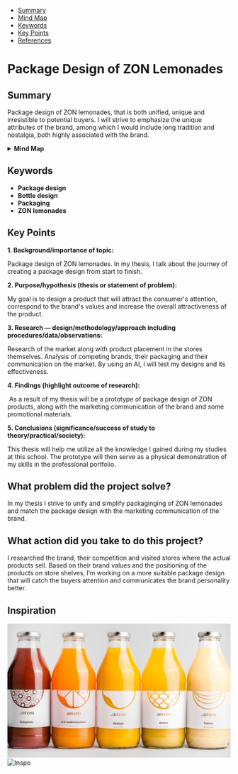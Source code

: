 - [Summary](#summary)
- [Mind Map](#mind-map)
- [Keywords](#keywords)
- [Key Points](#key-points)
- [References](#references)

# Package Design of ZON Lemonades

## Summary

Package design of ZON lemonades, that is both unified, unique and irresistible to potential buyers. I will strive to emphasize the unique attributes of the brand, among which I would include long tradition and nostalgia, both highly associated with the brand.

<details>
  <summary><b>Mind Map</b></summary>
  <img alt="Gray box placeholder image, for position only." src="./img/thesis-mind-map.png">
</details>

## Keywords

- **Package design**
- **Bottle design**
- **Packaging**
- **ZON lemonades**

## Key Points

**1. Background/importance of topic:**

Package design of ZON lemonades. In my thesis, I talk about the journey of creating a package design from start to finish.

**2. Purpose/hypothesis (thesis or statement of problem):**

   My goal is to design a product that will attract the consumer's attention, correspond to the brand's values and increase the overall attractiveness of the product.

**3. Research — design/methodology/approach including procedures/data/observations:**

   Research of the market along with product placement in the stores themselves. Analysis of competing brands, their packaging and their communication on the market. By using an AI, I will test my designs and its effectiveness.

**4. Findings (highlight outcome of research):**

​	As a result of my thesis will be a prototype of package design of ZON products, along with the marketing communication of the brand and some promotional materials.

**5. Conclusions (significance/success of study to theory/practical/society):**

This thesis will help me utilize all the knowledge I gained during my studies at this school. The prototype will then serve as a physical demonstration of my skills in the professional portfolio.

## What problem did the project solve?
In my thesis I strive to unify and simplify packaginging of ZON lemonades and match the package design with the marketing communication of the brand.

## What action did you take to do this project?
I researched the brand, their competition and visited stores where the actual products sell. Based on their brand values and the positioning of the products on store shelves, I’m working on a more suitable package design that will catch the buyers attention and communicates the brand personality better.

## Inspiration
![Inspo](img/9c2559a9fd687952e1f00e5125edbe4b.jpg)
![Inspo](c9d8a0a2354b5f1addbdb0945905ce45.jpg)
